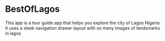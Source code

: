 # BestOfLagos

This app is a tour guide app that helps you explore the city of Lagos Nigeria
It uses a sleek navigation drawer layout with so many images of landsmarks in lagos
